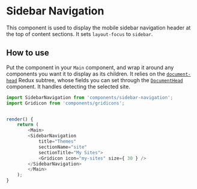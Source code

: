 # Sidebar Navigation

This component is used to display the mobile sidebar navigation header at the top of content sections. It sets `layout-focus` to `sidebar`.

## How to use

Put the component in your `Main` component, and wrap it around any components you want it to display as its children. It relies on the [`document-head`](/client/state/document-head) Redux subtree, whose fields you can set through the [`DocumentHead`](/client/components/data/document-head) component. It handles detecting the selected site.

```js
import SidebarNavigation from 'components/sidebar-navigation';
import Gridicon from 'components/gridicons';


render() {
	return (
		<Main>
		<SidebarNavigation
			title="Themes"
			sectionName="site"
			sectionTitle="My Sites">
			<Gridicon icon="my-sites" size={ 30 } />
		</SidebarNavigation>
		</Main>
	);
}
```
